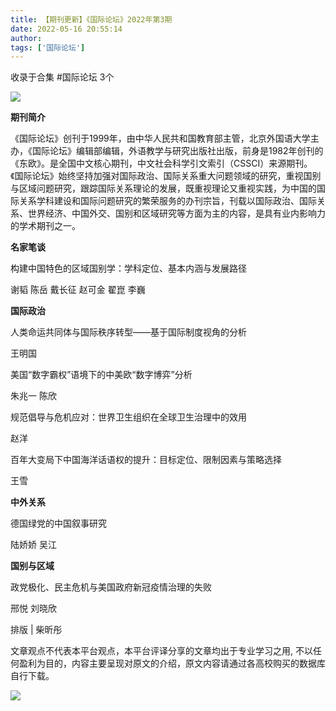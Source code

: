 ```yaml
---
title: 【期刊更新】《国际论坛》2022年第3期
date: 2022-05-16 20:55:14
author: 
tags: ['国际论坛']
---
```



收录于合集 #国际论坛 3个

![](/images/16/2.gif)

  

**期刊简介**

《国际论坛》创刊于1999年，由中华人民共和国教育部主管，北京外国语大学主办，《国际论坛》编辑部编辑，外语教学与研究出版社出版，前身是1982年创刊的《东欧》。是全国中文核心期刊，中文社会科学引文索引（CSSCI）来源期刊。《国际论坛》始终坚持加强对国际政治、国际关系重大问题领域的研究，重视国别与区域问题研究，跟踪国际关系理论的发展，既重视理论又重视实践，为中国的国际关系学科建设和国际问题研究的繁荣服务的办刊宗旨，刊载以国际政治、国际关系、世界经济、中国外交、国别和区域研究等方面为主的内容，是具有业内影响力的学术期刊之一。

  

  

 **名家笔谈**  

构建中国特色的区域国别学：学科定位、基本内涵与发展路径

谢韬 陈岳 戴长征 赵可金 翟崑 李巍

**国际政治**

人类命运共同体与国际秩序转型——基于国际制度视角的分析

王明国

美国“数字霸权”语境下的中美欧“数字博弈”分析

朱兆一 陈欣

规范倡导与危机应对：世界卫生组织在全球卫生治理中的效用

赵洋

百年大变局下中国海洋话语权的提升：目标定位、限制因素与策略选择

王雪

**中外关系**

德国绿党的中国叙事研究

陆娇娇 吴江

**国别与区域**

政党极化、民主危机与美国政府新冠疫情治理的失败

邢悦 刘晓欣‍

  

  

  

排版 | 柴昕彤

  

文章观点不代表本平台观点，本平台评译分享的文章均出于专业学习之用, 不以任何盈利为目的，内容主要呈现对原文的介绍，原文内容请通过各高校购买的数据库自行下载。

![](/images/16/3.gif)

